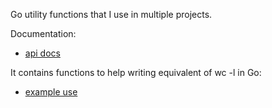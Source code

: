 Go utility functions that I use in multiple projects.


Documentation:
* [api docs](https://godoc.org/github.com/kjk/u)

It contains functions to help writing equivalent of wc -l in Go:
* [example use](https://presstige.io/p/Using-Go-instead-of-bash-for-scripts-6b51885c1f6940aeb40476000d0eb0fc#cd603cb2-0887-4f28-9d14-e46a5e5319c5)
